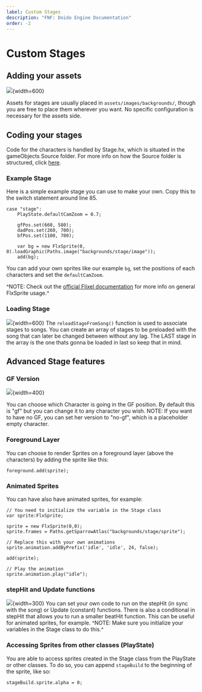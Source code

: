 ```yaml
---
label: Custom Stages
description: "FNF: Doido Engine Documentation"
order: -2
---
```


# Custom Stages

## Adding your assets

![](https://doidoteam.github.io/img/stages.png){width=600}

Assets for stages are usually placed in `assets/images/backgrounds/`, though you are free to place them wherever you want. No specific configuration is necessary for the assets side.

## Coding your stages

Code for the characters is handled by Stage.hx, which is situated in the gameObjects Source folder. For more info on how the Source folder is structured, click [here](/getting-started/source_structure).

### Example Stage
Here is a simple example stage you can use to make your own. Copy this to the switch statement around line 85. 

```
case "stage":
    PlayState.defaultCamZoom = 0.7;

    gfPos.set(660, 580);
    dadPos.set(260, 700);
    bfPos.set(1100, 700);
    
    var bg = new FlxSprite(0, 0).loadGraphic(Paths.image("backgrounds/stage/image"));
    add(bg);
```

You can add your own sprites like our example `bg`, set the positions of each characters and set the `defaultCamZoom`.

^NOTE: Check out the [official Flixel documentation](https://haxeflixel.com/documentation/flxsprite/) for more info on general FlxSprite usage.^

### Loading Stage
![](https://doidoteam.github.io/img/reloadstage.png){width=600}
The `reloadStageFromSong()` function is used to associate stages to songs. You can create an array of stages to be preloaded with the song that can later be changed between without any lag. The LAST stage in the array is the one thats gonna be loaded in last so keep that in mind.

## Advanced Stage features

### GF Version
![](https://doidoteam.github.io/img/gfversion.png){width=400}

You can choose which Character is going in the GF position. By default this is "gf" but you can change it to any character you wish.
NOTE: If you want to have no GF, you can set her version to "no-gf", which is a placeholder empty character.

### Foreground Layer

You can choose to render Sprites on a foreground layer (above the characters) by adding the sprite like this:
```
foreground.add(sprite);
```
### Animated Sprites
You can have also have animated sprites, for example:

```
// You need to initialize the variable in the Stage class
var sprite:FlxSprite;

sprite = new FlxSprite(0,0);
sprite.frames = Paths.getSparrowAtlas("backgrounds/stage/sprite");

// Replace this with your own animations
sprite.animation.addByPrefix('idle', 'idle', 24, false);

add(sprite);

// Play the animation
sprite.animation.play("idle");
```

### stepHit and Update functions
![](https://doidoteam.github.io/img/stephit.png){width=300}
You can set your own code to run on the stepHit (in sync with the song) or Update (constant) functions. There is also a conditional in stepHit that allows you to run a smaller beatHit function. This can be useful for animated sprites, for example.
^NOTE: Make sure you initialize your variables in the Stage class to do this.^

### Accessing Sprites from other classes (PlayState)

You are able to access sprites created in the Stage class from the PlayState or other classes. To do so, you can append `stageBuild` to the beginning of the sprite, like so:
```
stageBuild.sprite.alpha = 0;
```